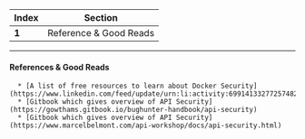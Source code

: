Index | Section
---   | ---
**1** | Reference & Good Reads

___


#### References & Good Reads

```
  * [A list of free resources to learn about Docker Security](https://www.linkedin.com/feed/update/urn:li:activity:6991413327725748224/)
  * [Gitbook which gives overview of API Security](https://gowthams.gitbook.io/bughunter-handbook/api-security)
  * [Gitbook which gives overview of API Security](https://www.marcelbelmont.com/api-workshop/docs/api-security.html)


```
